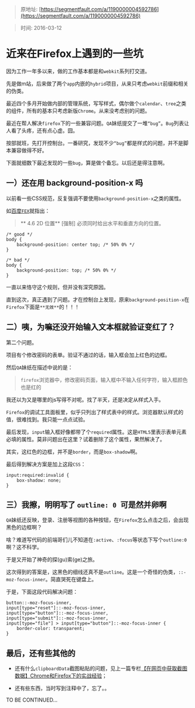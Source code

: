 > 原地址: [https://segmentfault.com/a/1190000004592786](https://segmentfault.com/a/1190000004592786)

> 时间: 2016-03-12

# 近来在Firefox上遇到的一些坑

因为工作一年多以来，做的工作基本都是和``webkit``系列打交道。

先是做m站，后来做了两个``app``内嵌的``hybrid``项目，从来只考虑``webkit``前缀和相关的伪类。

最近四个多月开始做内部的管理系统，写写样式，偶尔做个``calendar``、``tree``之类的组件，所有的基本只考虑新版``Chrome``。从来没考虑别的问题。

最近在帮人解决``firefox``下的一些兼容问题。``QA``妹纸提交了一堆``“bug”``。``Bug``列表让人看了头疼，还有点心虚。囧。

按部就班，先打开控制台。一番研究，发现不少``“bug”``都是样式的问题，并不是脚本兼容做得不好。

下面就细数下最近发现的一些``bug``，算是做个备忘。以后还是得注意啊。

## 一）还在用 **background-position-x** 吗

以前看一些CSS规范，反复强调不要使用``background-position-x``之类的属性。

如[百度``FEX``](https://github.com/fex-team/styleguide/blob/master/css.md#46-2d-位置)就指出：
>** 4.6 2D 位置**
>[强制] 必须同时给出水平和垂直方向的位置。

```
/* good */
body {
    background-position: center top; /* 50% 0% */
}

/* bad */
body {
    background-position: top; /* 50% 0% */
}
```

一直以来恪守这个规则，但并没有深究原因。

直到这次，真正遇到了问题。才在控制台上发现，原来``background-position-x``在``Firefox``下面是``**无效**``的！！！

## 二）咦，为嘛还没开始输入文本框就验证变红了？

第二个问题。

项目有个修改密码的表单。验证不通过的话，输入框会加上红色的边框。

然后``QA``妹纸在描述中说的是：

> ``firefox``浏览器中，修改密码页面，输入框中不输入任何字符，输入框颜色也是红的  

我还以为又是哪里的js写得不对呢。找了半天，还是决定从样式入手。

``Firefox``的调试工具面板里，似乎只列出了样式表中的样式。浏览器默认样式的值，很难找到。我只能一点点试验。

最后发现，``input``输入框好像都带了个``required``属性。这是``HTML5``里表示表单元素必填的属性。莫非问题出在这里？试着删除了这个属性，果然解决了。

其实，这红色的边框，并不是``border``，而是``box-shadow``啊。

最后得到解决方案是加上这段``CSS``：

```
input:required:invalid {
    box-shadow: none;
}
```

## 三）我擦，明明写了 ``outline: 0 ``可是然并卵啊

``QA``妹纸还反映，登录、注册等视图的各种按钮，在``Firefox``怎么点击之后，会出现黑色的边框啊？

啥？难道写代码的前端哥们儿不知道在``:active``、``:focus``等状态下写个``outline:0``啊？这不科学。

于是又开始了神奇的探(gu)索(ge)之旅。

这次得到的答案是，这黑色的细线还真不是``outline``。这是一个奇怪的伪类，``::-moz-focus-inner``。简直哭死在键盘上。

于是，下面这段代码解决问题：

```
button::-moz-focus-inner,
input[type="reset"]::-moz-focus-inner,
input[type="button"]::-moz-focus-inner,
input[type="submit"]::-moz-focus-inner,
input[type="file"] > input[type="button"]::-moz-focus-inner {
    border-color: transparent;
}
```

## 最后，还有些其他的

- 还有什么``clipboardData``截图粘贴的问题，见上一篇专栏[【在网页中获取截图数据】Chrome和Firefox下的实战经验](https://segmentfault.com/a/1190000004584071)；

- 还有些东西，当时写到注释中了，忘了。。

TO BE CONTINUED...
